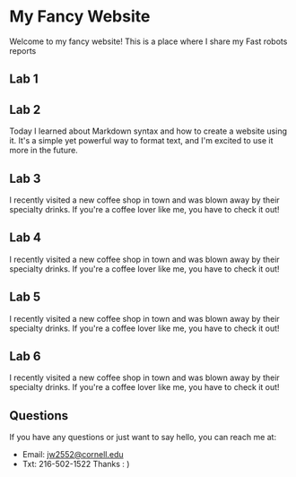 # My Fancy Website

Welcome to my fancy website! This is a place where I share my Fast robots reports
## Lab 1


## Lab 2

Today I learned about Markdown syntax and how to create a website using it. It's a simple yet powerful way to format text, and I'm excited to use it more in the future.

## Lab 3

I recently visited a new coffee shop in town and was blown away by their specialty drinks. If you're a coffee lover like me, you have to check it out!


## Lab 4

I recently visited a new coffee shop in town and was blown away by their specialty drinks. If you're a coffee lover like me, you have to check it out!
## Lab 5

I recently visited a new coffee shop in town and was blown away by their specialty drinks. If you're a coffee lover like me, you have to check it out!
## Lab 6

I recently visited a new coffee shop in town and was blown away by their specialty drinks. If you're a coffee lover like me, you have to check it out!


## Questions

If you have any questions or just want to say hello, you can reach me at:

- Email: jw2552@cornell.edu
- Txt:   216-502-1522
Thanks : )